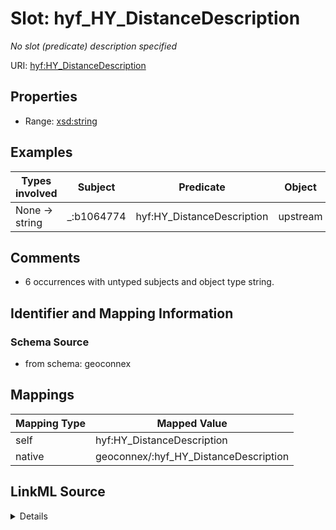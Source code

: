 

# Slot: hyf_HY_DistanceDescription


_No slot (predicate) description specified_





URI: [hyf:HY_DistanceDescription](https://www.opengis.net/def/schema/hy_features/hyfHY_DistanceDescription)



<!-- no inheritance hierarchy -->








## Properties

* Range: [xsd:string](xsd:string)






## Examples

| Types involved | Subject | Predicate | Object |
| --- | --- | --- | --- |
| None → string | _:b1064774 | hyf:HY_DistanceDescription | upstream |


## Comments

* 6 occurrences with untyped subjects and object type string.

## Identifier and Mapping Information







### Schema Source


* from schema: geoconnex




## Mappings

| Mapping Type | Mapped Value |
| ---  | ---  |
| self | hyf:HY_DistanceDescription |
| native | geoconnex/:hyf_HY_DistanceDescription |




## LinkML Source

<details>
```yaml
name: hyf_HY_DistanceDescription
description: No slot (predicate) description specified
comments:
- 6 occurrences with untyped subjects and object type string.
examples:
- description: None → string
  object:
    example_object: upstream
    example_predicate: hyf:HY_DistanceDescription
    example_subject: _:b1064774
from_schema: geoconnex
rank: 1000
slot_uri: hyf:HY_DistanceDescription
alias: hyf_HY_DistanceDescription
range: string

```
</details>
